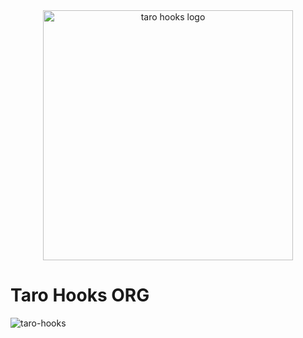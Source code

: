 <div align="center">
  <img width="400" src="https://cdn.jsdelivr.net/gh/innocces/DrawingBed/2021-10-05/1633441571916-hook.png" alt="taro hooks logo"/>
</div>

# Taro Hooks ORG

![taro-hooks](https://cdn.jsdelivr.net/gh/innocces/DrawingBed/2021-10-05/1633441659846-logo.png)